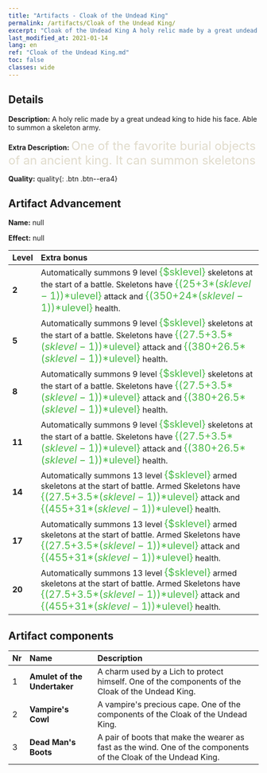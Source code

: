 ```yaml
---
title: "Artifacts - Cloak of the Undead King"
permalink: /artifacts/Cloak of the Undead King/
excerpt: "Cloak of the Undead King A holy relic made by a great undead king to hide his face. Able to summon a skeleton army."
last_modified_at: 2021-01-14
lang: en
ref: "Cloak of the Undead King.md"
toc: false
classes: wide
---
```

## Details

 **Description:** A holy relic made by a great undead king to hide his face. Able to summon a skeleton army.

 **Extra Description:** <span style="color: #e0dbcb;font-size:24px">One of the favorite burial objects of an ancient king. It can summon skeletons</span>

 **Quality:** quality{: .btn .btn--era4}

## Artifact Advancement

 **Name:** null

 **Effect:** null

  |  Level  |    Extra bonus  | 
  |:--------|:----------------| 
  | **2** | Automatically summons 9 level <span style="color: #48b946;font-size:20px">{$sklevel}</span> skeletons at the start of a battle. Skeletons have <span style="color: #48b946;font-size:20px">{(25+3*($sklevel-1))*$ulevel}</span> attack and <span style="color: #48b946;font-size:20px">{(350+24*($sklevel-1))*$ulevel}</span> health. | 
  | **5** | Automatically summons 9 level <span style="color: #48b946;font-size:20px">{$sklevel}</span> skeletons at the start of a battle. Skeletons have <span style="color: #48b946;font-size:20px">{(27.5+3.5*($sklevel-1))*$ulevel}</span> attack and <span style="color: #48b946;font-size:20px">{(380+26.5*($sklevel-1))*$ulevel}</span> health. | 
  | **8** | Automatically summons 9 level <span style="color: #48b946;font-size:20px">{$sklevel}</span> skeletons at the start of a battle. Skeletons have <span style="color: #48b946;font-size:20px">{(27.5+3.5*($sklevel-1))*$ulevel}</span> attack and <span style="color: #48b946;font-size:20px">{(380+26.5*($sklevel-1))*$ulevel}</span> health. | 
  | **11** | Automatically summons 9 level <span style="color: #48b946;font-size:20px">{$sklevel}</span> skeletons at the start of a battle. Skeletons have <span style="color: #48b946;font-size:20px">{(27.5+3.5*($sklevel-1))*$ulevel}</span> attack and <span style="color: #48b946;font-size:20px">{(380+26.5*($sklevel-1))*$ulevel}</span> health. | 
  | **14** | Automatically summons 13 level <span style="color: #48b946;font-size:20px">{$sklevel}</span> armed skeletons at the start of battle. Armed Skeletons have <span style="color: #48b946;font-size:20px">{(27.5+3.5*($sklevel-1))*$ulevel}</span> attack and <span style="color: #48b946;font-size:20px">{(455+31*($sklevel-1))*$ulevel}</span> health. | 
  | **17** | Automatically summons 13 level <span style="color: #48b946;font-size:20px">{$sklevel}</span> armed skeletons at the start of battle. Armed Skeletons have <span style="color: #48b946;font-size:20px">{(27.5+3.5*($sklevel-1))*$ulevel}</span> attack and <span style="color: #48b946;font-size:20px">{(455+31*($sklevel-1))*$ulevel}</span> health. | 
  | **20** | Automatically summons 13 level <span style="color: #48b946;font-size:20px">{$sklevel}</span> armed skeletons at the start of battle. Armed Skeletons have <span style="color: #48b946;font-size:20px">{(27.5+3.5*($sklevel-1))*$ulevel}</span> attack and <span style="color: #48b946;font-size:20px">{(455+31*($sklevel-1))*$ulevel}</span> health. | 


## Artifact components

  |  Nr  |    Name  |  Description | 
  |:-----|:---------|:-------------| 
  | 1 | **Amulet of the Undertaker** | A charm used by a Lich to protect himself. One of the components of the Cloak of the Undead King. | 
  | 2 | **Vampire's Cowl** | A vampire's precious cape. One of the components of the Cloak of the Undead King. | 
  | 3 | **Dead Man's Boots** | A pair of boots that make the wearer as fast as the wind. One of the components of the Cloak of the Undead King. | 

